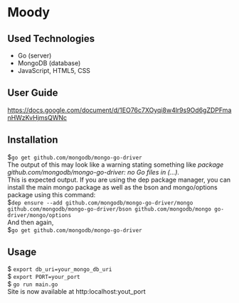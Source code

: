 # Moody

## Used Technologies
- Go (server)
- MongoDB (database)
- JavaScript, HTML5, CSS

## User Guide
https://docs.google.com/document/d/1EO76c7XOyqi8w4lr9s9Od6gZDPFmanHWzKvHjmsQWNc

## Installation
$```go get github.com/mongodb/mongo-go-driver```<br>
The output of this may look like a warning stating something like _package github.com/mongodb/mongo-go-driver: no Go files in (...)._<br>
This is expected output. If you are using the dep package manager, you can install the main mongo package as well as the bson and mongo/options package using this command:<br>
$```dep ensure --add github.com/mongodb/mongo-go-driver/mongo github.com/mongodb/mongo-go-driver/bson github.com/mongodb/mongo go-driver/mongo/options```<br>
And then again,<br>
$```go get github.com/mongodb/mongo-go-driver```<br>


## Usage
$ ```export db_uri=your_mongo_db_uri```<br>
$ ```export PORT=your_port```<br>
$ ```go run main.go```<br>
Site is now available at http:localhost:yout_port
